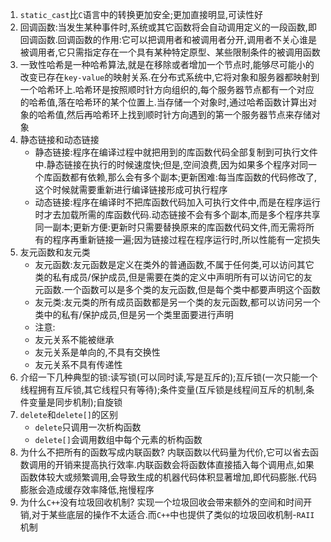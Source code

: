 1. `static_cast`比`C`语言中的转换更加安全;更加直接明显,可读性好
2. 回调函数:当发生某种事件时,系统或其它函数将会自动调用定义的一段函数,即回调函数.回调函数的作用:它可以把调用者和被调用者分开,调用者不关心谁是被调用者,它只需指定存在一个具有某种特定原型、某些限制条件的被调用函数
3. 一致性哈希是一种哈希算法,就是在移除或者增加一个节点时,能够尽可能小的改变已存在`key-value`的映射关系.在分布式系统中,它将对象和服务器都映射到一个哈希环上.哈希环是按照顺时针方向组织的,每个服务器节点都有一个对应的哈希值,落在哈希环的某个位置上.当存储一个对象时,通过哈希函数计算出对象的哈希值,然后再哈希环上找到顺时针方向遇到的第一个服务器节点来存储对象
4. 静态链接和动态链接
   * 静态链接:程序在编译过程中就把用到的库函数代码全部复制到可执行文件中.静态链接在执行的时候速度快;但是,空间浪费,因为如果多个程序对同一个库函数都有依赖,那么会有多个副本;更新困难:每当库函数的代码修改了,这个时候就需要重新进行编译链接形成可执行程序
   * 动态链接:程序在编译时不把库函数代码加入可执行文件中,而是在程序运行时才去加载所需的库函数代码.动态链接不会有多个副本,而是多个程序共享同一副本;更新方便:更新时只需要替换原来的库函数代码文件,而无需将所有的程序再重新链接一遍;因为链接过程在程序运行时,所以性能有一定损失
5. 友元函数和友元类
   * 友元函数:友元函数是定义在类外的普通函数,不属于任何类,可以访问其它类的私有成员/保护成员,但是需要在类的定义中声明所有可以访问它的友元函数.一个函数可以是多个类的友元函数,但是每个类中都要声明这个函数
   * 友元类:友元类的所有成员函数都是另一个类的友元函数,都可以访问另一个类中的私有/保护成员,但是另一个类里面要进行声明
   * 注意:
    - 友元关系不能被继承
    - 友元关系是单向的,不具有交换性
    - 友元关系不具有传递性
6. 介绍一下几种典型的锁:读写锁(可以同时读,写是互斥的);互斥锁(一次只能一个线程拥有互斥锁,其它线程只有等待);条件变量(互斥锁是线程间互斥的机制,条件变量是同步机制);自旋锁
7. `delete`和`delete[]`的区别
   * `delete`只调用一次析构函数
   * `delete[]`会调用数组中每个元素的析构函数
8. 为什么不把所有的函数写成内联函数?
   内联函数以代码量为代价,它可以省去函数调用的开销来提高执行效率.内联函数会将函数体直接插入每个调用点,如果函数体较大或频繁调用,会导致生成的机器代码体积显著增加,即代码膨胀.代码膨胀会造成缓存效率降低,拖慢程序
9. 为什么`C++`没有垃圾回收机制?
    实现一个垃圾回收会带来额外的空间和时间开销,对于某些底层的操作不太适合.而`C++`中也提供了类似的垃圾回收机制-`RAII`机制
